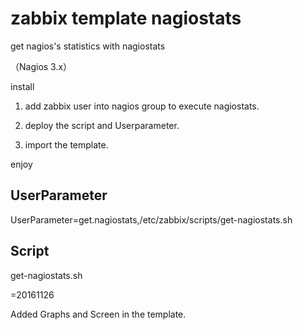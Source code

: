# zabbix template nagiostats

get nagios's statistics with nagiostats

（Nagios 3.x）

install

1. add zabbix user into nagios group to execute nagiostats.

2. deploy the script and Userparameter.

3. import the template.

enjoy

## UserParameter

UserParameter=get.nagiostats,/etc/zabbix/scripts/get-nagiostats.sh

## Script

get-nagiostats.sh

=20161126

Added Graphs and Screen in the template.
